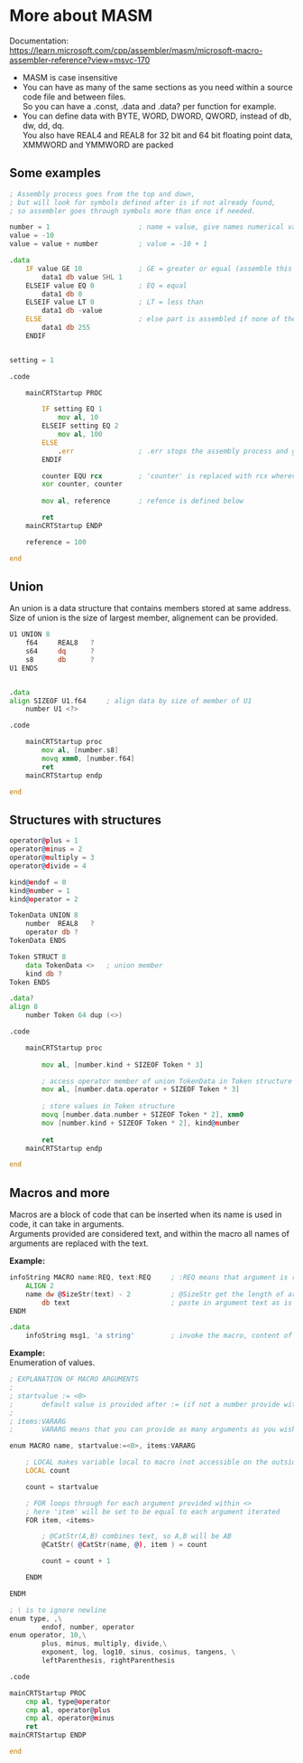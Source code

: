 # More about MASM
Documentation: <br>
https://learn.microsoft.com/cpp/assembler/masm/microsoft-macro-assembler-reference?view=msvc-170 <br>

- MASM is case insensitive
- You can have as many of the same sections as you need within a source code file and between files. <br>
So you can have a .const, .data and .data? per function for example. 
- You can define data with BYTE, WORD, DWORD, QWORD, instead of db, dw, dd, dq. <br>
You also have REAL4 and REAL8 for 32 bit and 64 bit floating point data, XMMWORD and YMMWORD are packed

## Some examples

```asm
; Assembly process goes from the top and down,
; but will look for symbols defined after is if not already found,
; so assembler goes through symbols more than once if needed.

number = 1						; name = value, give names numerical values with value or expression
value = -10		 
value = value + number			; value = -10 + 1

.data
	IF value GE 10				; GE = greater or equal (assemble this part if if true, then skip the rest)
		data1 db value SHL 1
	ELSEIF value EQ 0			; EQ = equal
		data1 db 0
	ELSEIF value LT 0			; LT = less than
		data1 db -value
	ELSE						; else part is assembled if none of the other gave true
		data1 db 255
	ENDIF


setting = 1

.code

	mainCRTStartup PROC

		IF setting EQ 1
			mov al, 10
		ELSEIF setting EQ 2
			mov al, 100
		ELSE
			.err				; .err stops the assembly process and give error message 'forced error'
		ENDIF

		counter EQU rcx			; 'counter' is replaced with rcx wherever it is used
		xor counter, counter
		
		mov al, reference		; refence is defined below

		ret
	mainCRTStartup ENDP

	reference = 100

end
```
## Union
An union is a data structure that contains members stored at same address. <br>
Size of union is the size of largest member, alignement can be provided.

```asm
U1 UNION 8
	f64		REAL8	?
	s64		dq		?
	s8		db		?
U1 ENDS


.data
align SIZEOF U1.f64		; align data by size of member of U1
	number U1 <?>

.code

	mainCRTStartup proc
		mov al, [number.s8]
		movq xmm0, [number.f64]
		ret
	mainCRTStartup endp

end
```
## Structures with structures
```asm
operator@plus = 1
operator@minus = 2
operator@multiply = 3 
operator@divide = 4

kind@endof = 0
kind@number = 1
kind@operator = 2

TokenData UNION 8
	number	REAL8	?
	operator db ?
TokenData ENDS

Token STRUCT 8
	data TokenData <>	; union member
	kind db ?
Token ENDS

.data?
align 8
	number Token 64 dup (<>)

.code

	mainCRTStartup proc
		
		mov al, [number.kind + SIZEOF Token * 3]

		; access operator member of union TokenData in Token structure
		mov al, [number.data.operator + SIZEOF Token * 3]
		
		; store values in Token structure
		movq [number.data.number + SIZEOF Token * 2], xmm0
		mov [number.kind + SIZEOF Token * 2], kind@number
	
		ret
	mainCRTStartup endp

end
```

## Macros and more
Macros are a block of code that can be inserted when its name is used in code, it can take in arguments. <br>
Arguments provided are considered text, and within the macro all names of arguments are replaced with the text. <br>

**Example:**
```asm
infoString MACRO name:REQ, text:REQ		; :REQ means that argument is required
	ALIGN 2
	name dw @SizeStr(text) - 2			; @SizeStr get the length of argument text, including quotion marks, therefore -2.
		db text							; paste in argument text as is in code
ENDM

.data
	infoString msg1, 'a string'			; invoke the macro, content of macro is inserted with replacements, ready for assembly.
```

**Example:** <br>
Enumeration of values.
```asm
; EXPLANATION OF MACRO ARGUMENTS
;
; startvalue := <0>
;		default value is provided after := (if not a number provide without <>)
;
; items:VARARG
;		VARARG means that you can provide as many arguments as you wish

enum MACRO name, startvalue:=<0>, items:VARARG

	; LOCAL makes variable local to macro (not accessible on the outside)
	LOCAL count

	count = startvalue	

	; FOR loops through for each argument provided within <>
	; here 'item' will be set to be equal to each argument iterated
	FOR item, <items>

		; @CatStr(A,B) combines text, so A,B will be AB
		@CatStr( @CatStr(name, @), item ) = count

		count = count + 1

	ENDM

ENDM

; \ is to ignore newline
enum type, ,\ 
		endof, number, operator
enum operator, 10,\
		plus, minus, multiply, divide,\
		exponent, log, log10, sinus, cosinus, tangens, \
		leftParenthesis, rightParenthesis

.code

mainCRTStartup PROC
	cmp al, type@operator
	cmp al, operator@plus
	cmp al, operator@minus
	ret
mainCRTStartup ENDP

end
```
